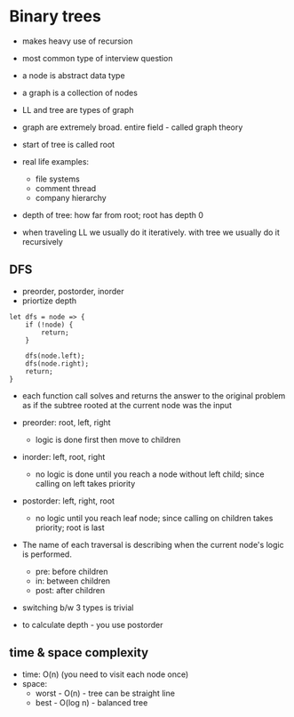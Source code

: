 # Binary trees

- makes heavy use of recursion
- most common type of interview question
- a node is abstract data type
- a graph is a collection of nodes
- LL and tree are types of graph
- graph are extremely broad. entire field - called graph theory
- start of tree is called root
- real life examples:

  - file systems
  - comment thread
  - company hierarchy

- depth of tree: how far from root; root has depth 0

- when traveling LL we usually do it iteratively. with tree we usually do it recursively

## DFS

- preorder, postorder, inorder
- priortize depth

```
let dfs = node => {
    if (!node) {
        return;
    }

    dfs(node.left);
    dfs(node.right);
    return;
}
```

- each function call solves and returns the answer to the original problem as if the subtree rooted at the current node was the input
- preorder: root, left, right
  - logic is done first then move to children
- inorder: left, root, right
  - no logic is done until you reach a node without left child; since calling on left takes priority
- postorder: left, right, root
  - no logic until you reach leaf node; since calling on children takes priority; root is last
- The name of each traversal is describing when the current node's logic is performed.
  - pre: before children
  - in: between children
  - post: after children
- switching b/w 3 types is trivial

- to calculate depth - you use postorder

## time & space complexity

- time: O(n) (you need to visit each node once)
- space:
  - worst - O(n) - tree can be straight line
  - best - O(log n) - balanced tree
